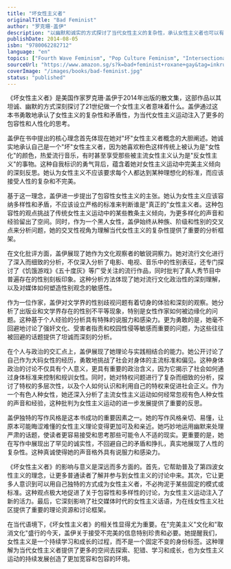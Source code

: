 ```yaml
---
title: "坏女性主义者"
originalTitle: "Bad Feminist"
author: "罗克珊·盖伊"
description: "以幽默和诚实的方式探讨了当代女性主义的复杂性，承认女性主义者也可以有矛盾和不完美。"
publishDate: 2014-08-05
isbn: "9780062282712"
language: "en"
topics: ["Fourth Wave Feminism", "Pop Culture Feminism", "Intersectional Feminism", "Media Representation Critique", "Feminist Literary Criticism"]
sourceUrl: "https://www.amazon.sg/s?k=bad+feminist+roxane+gay&tag=inkrupt-22"
coverImage: "/images/books/bad-feminist.jpg"
status: "published"
---
```


《坏女性主义者》是美国作家罗克珊·盖伊于2014年出版的散文集，这部作品以其坦诚、幽默的方式深刻探讨了21世纪做一个女性主义者意味着什么。盖伊通过这本书勇敢地承认了女性主义的复杂性和矛盾性，为当代女性主义运动注入了更多的包容性和人性化的思考。

盖伊在书中提出的核心理念首先体现在她对"坏"女性主义者概念的大胆阐述。她诚实地承认自己是一个"坏"女性主义者，因为她喜欢粉色这样传统上被认为是"女性化"的颜色，热爱流行音乐，有时甚至享受那些被主流女性主义认为是"反女性主义"的事物。这种自我标识的勇气背后，蕴含着她对女性主义运动中完美主义倾向的深刻反思。她认为女性主义不应该要求每个人都达到某种理想化的标准，而应该接受人性的复杂和不完美。

基于这一理念，盖伊进一步提出了包容性女性主义的主张。她认为女性主义应该容纳多样性和矛盾，不应该设立严格的标准来判断谁是"真正的"女性主义者。这种包容性的观点挑战了传统女性主义运动中的某些教条主义倾向，为更多样化的声音和经验留出了空间。同时，作为一个黑人女性，盖伊始终从种族、阶级和性别的交叉点来分析问题，她的交叉性视角为理解当代女性主义的复杂性提供了重要的分析框架。

在文化批评方面，盖伊展现了她作为文化观察者的敏锐洞察力。她对流行文化进行了深入而细致的分析，不仅深入分析了电影、电视、音乐中的性别表征，还专门探讨了《饥饿游戏》《五十度灰》等广受关注的流行作品，同时批判了真人秀节目中普遍存在的性别刻板印象。这种分析方法体现了她对流行文化政治性的深刻理解，以及对媒体如何塑造性别观念的敏感性。

作为一位作家，盖伊对文学界的性别歧视问题有着切身的体验和深刻的观察。她分析了出版业和文学界存在的性别不平等现象，特别是女性作家如何被边缘化的问题。这种基于个人经验的分析具有特殊的说服力和感染力。更为勇敢的是，她毫不回避地讨论了强奸文化、受害者指责和校园性侵等敏感而重要的问题，为这些往往被回避的话题提供了坦诚而深刻的分析。

在个人与政治的交汇点上，盖伊展现了她理论与实践相结合的能力。她公开讨论了自己作为大码女性的经历，勇敢地挑战了社会对身体的主流标准和偏见。这种身体政治的讨论不仅具有个人意义，更具有重要的政治含义，因为它揭示了社会如何通过身体标准来控制和规训女性。同时，她对特权问题进行了复杂而细致的分析，探讨了特权的多层次性，以及个人如何认识和利用自己的特权来促进社会正义。作为一个有色人种女性，她还深入分析了主流女性主义运动如何经常忽视有色人种女性的声音和经验，这种批判为女性主义运动的进一步发展提供了重要的反思。

盖伊独特的写作风格是这本书成功的重要因素之一。她的写作风格亲切、易懂，让原本可能晦涩难懂的女性主义理论变得更加可及和亲近。她巧妙地运用幽默来处理严肃的话题，使读者更容易接受和思考那些可能令人不适的现实。更重要的是，她在写作中展现出了罕见的诚实性，不回避自己的矛盾和挣扎，真实地展现了人性的复杂性。这种真诚使得她的声音格外具有说服力和感染力。

《坏女性主义者》的影响与意义是深远而多方面的。首先，它帮助普及了第四波女性主义的理念，让更多普通读者了解并参与到女性主义的讨论中来。其次，它让更多人意识到可以用自己独特的方式成为女性主义者，不必拘泥于某些固定的模式或标准。这种观点极大地促进了关于包容性和多样性的讨论，为女性主义运动注入了新的活力。最后，它深刻影响了社交媒体时代的女性主义话语，为在线女性主义社区提供了重要的理论资源和讨论框架。

在当代语境下，《坏女性主义者》的相关性显得尤为重要。在"完美主义"文化和"取消文化"盛行的今天，盖伊关于接受不完美的信息特别珍贵和必要。她提醒我们，女性主义是一个持续学习和成长的过程，而不是一个固定不变的身份标签。这种理解为当代女性主义者提供了更多的空间去探索、犯错、学习和成长，也为女性主义运动的持续发展创造了更加宽容和包容的环境。